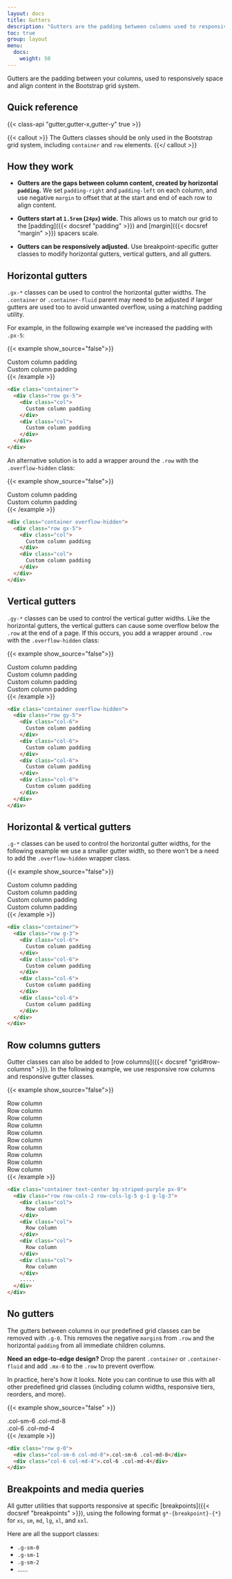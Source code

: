 ```yaml
---
layout: docs
title: Gutters
description: "Gutters are the padding between columns used to responsively space and align content in the Bootstrap grid system."
toc: true
group: layout
menu:
  docs: 
    weight: 50   
---
```


Gutters are the padding between your columns, used to responsively space and align content in the Bootstrap grid system.

## Quick reference

{{< class-api "gutter,gutter-x,gutter-y" true >}}

{{< callout >}}
The Gutters classes should be only used in the Bootstrap grid system, including `container` and `row` elements.
{{</ callout >}}

## How they work

- **Gutters are the gaps between column content, created by horizontal `padding`.** We set `padding-right` and `padding-left` on each column, and use negative `margin` to offset that at the start and end of each row to align content.

- **Gutters start at `1.5rem` (`24px`) wide.** This allows us to match our grid to the [padding]({{< docsref "padding" >}}) and [margin]({{< docsref "margin" >}}) spacers scale.

- **Gutters can be responsively adjusted.** Use breakpoint-specific gutter classes to modify horizontal gutters, vertical gutters, and all gutters.

## Horizontal gutters

`.gx-*` classes can be used to control the horizontal gutter widths. The `.container` or `.container-fluid` parent may need to be adjusted if larger gutters are used too to avoid unwanted overflow, using a matching padding utility. 

For example, in the following example we've increased the padding with `.px-5`:

{{< example show_source="false">}}
<div class="container bg-striped-purple gx-0 text-center">
  <div class="row gx-5">
    <div class="col">
     <div class="p-3 text-bg-secondary">Custom column padding</div>
    </div>
    <div class="col">
      <div class="p-3 text-bg-secondary">Custom column padding</div>
    </div>
  </div>
</div>
{{< /example >}}

```html
<div class="container">
  <div class="row gx-5">
    <div class="col">
      Custom column padding
    </div>
    <div class="col">
      Custom column padding
    </div>
  </div>
</div>
```

An alternative solution is to add a wrapper around the `.row` with the `.overflow-hidden` class:

{{< example show_source="false">}}
<div class="container overflow-hidden gx-0 bg-striped-purple text-center">
  <div class="row gx-5">
    <div class="col">
     <div class="p-3 text-bg-secondary">Custom column padding</div>
    </div>
    <div class="col">
      <div class="p-3 text-bg-secondary">Custom column padding</div>
    </div>
  </div>
</div>
{{< /example >}}

```html
<div class="container overflow-hidden">
  <div class="row gx-5">
    <div class="col">
      Custom column padding
    </div>
    <div class="col">
      Custom column padding
    </div>
  </div>
</div>
```

## Vertical gutters

`.gy-*` classes can be used to control the vertical gutter widths. Like the horizontal gutters, the vertical gutters can cause some overflow below the `.row` at the end of a page. If this occurs, you add a wrapper around `.row` with the `.overflow-hidden` class:

{{< example show_source="false">}}
<div class="container overflow-hidden text-center bg-striped-purple px-0">
  <div class="row gy-5">
    <div class="col-6">
      <div class="p-3 text-bg-secondary">Custom column padding</div>
    </div>
    <div class="col-6">
      <div class="p-3 text-bg-secondary">Custom column padding</div>
    </div>
    <div class="col-6">
      <div class="p-3 text-bg-secondary">Custom column padding</div>
    </div>
    <div class="col-6">
      <div class="p-3 text-bg-secondary">Custom column padding</div>
    </div>
  </div>
</div>
{{< /example >}}

```html
<div class="container overflow-hidden">
  <div class="row gy-5">
    <div class="col-6">
      Custom column padding
    </div>
    <div class="col-6">
      Custom column padding
    </div>
    <div class="col-6">
      Custom column padding
    </div>
    <div class="col-6">
      Custom column padding
    </div>
  </div>
</div>
```

## Horizontal & vertical gutters

`.g-*` classes can be used to control the horizontal gutter widths, for the following example we use a smaller gutter width, so there won't be a need to add the `.overflow-hidden` wrapper class.

{{< example show_source="false">}}
<div class="container text-center bg-striped-purple px-0">
  <div class="row g-3">
    <div class="col-6">
      <div class="p-3 text-bg-secondary">Custom column padding</div>
    </div>
    <div class="col-6">
      <div class="p-3 text-bg-secondary">Custom column padding</div>
    </div>
    <div class="col-6">
      <div class="p-3 text-bg-secondary">Custom column padding</div>
    </div>
    <div class="col-6">
      <div class="p-3 text-bg-secondary">Custom column padding</div>
    </div>
  </div>
</div>
{{< /example >}}

```html
<div class="container">
  <div class="row g-3">
    <div class="col-6">
      Custom column padding
    </div>
    <div class="col-6">
      Custom column padding
    </div>
    <div class="col-6">
      Custom column padding
    </div>
    <div class="col-6">
      Custom column padding
    </div>
  </div>
</div>
```

## Row columns gutters

Gutter classes can also be added to [row columns]({{< docsref "grid#row-columns" >}}). In the following example, we use responsive row columns and responsive gutter classes.

{{< example show_source="false">}}
<div class="container text-center bg-striped-purple px-0">
  <div class="row row-cols-2 row-cols-lg-5 g-1 g-lg-3">
    <div class="col">
      <div class="p-3 text-bg-secondary">Row column</div>
    </div>
    <div class="col">
      <div class="p-3 text-bg-secondary">Row column</div>
    </div>
    <div class="col">
      <div class="p-3 text-bg-secondary">Row column</div>
    </div>
    <div class="col">
      <div class="p-3 text-bg-secondary">Row column</div>
    </div>
    <div class="col">
      <div class="p-3 text-bg-secondary">Row column</div>
    </div>
    <div class="col">
      <div class="p-3 text-bg-secondary">Row column</div>
    </div>
    <div class="col">
      <div class="p-3 text-bg-secondary">Row column</div>
    </div>
    <div class="col">
      <div class="p-3 text-bg-secondary">Row column</div>
    </div>
    <div class="col">
      <div class="p-3 border text-bg-secondary">Row column</div>
    </div>
    <div class="col">
      <div class="p-3 text-bg-secondary">Row column</div>
    </div>
  </div>
</div>
{{< /example >}}

```html
<div class="container text-center bg-striped-purple px-0">
  <div class="row row-cols-2 row-cols-lg-5 g-1 g-lg-3">
    <div class="col">
      Row column
    </div>
    <div class="col">
      Row column
    </div>
    <div class="col">
      Row column
    </div>
    <div class="col">
      Row column
    </div>
    .....
  </div>
</div>
```

## No gutters

The gutters between columns in our predefined grid classes can be removed with `.g-0`. This removes the negative `margin`s from `.row` and the horizontal `padding` from all immediate children columns.

**Need an edge-to-edge design?** Drop the parent `.container` or `.container-fluid` and add `.mx-0` to the `.row` to prevent overflow.

In practice, here's how it looks. Note you can continue to use this with all other predefined grid classes (including column widths, responsive tiers, reorders, and more).

{{< example show_source="false" >}}
<div class="row g-0 text-center">
  <div class="col-sm-6 col-md-8 text-bg-secondary p-5">.col-sm-6 .col-md-8</div>
  <div class="col-6 col-md-4 text-bg-dark p-5">.col-6 .col-md-4</div>
</div>
{{< /example >}}

```html
<div class="row g-0">
  <div class="col-sm-6 col-md-8">.col-sm-6 .col-md-8</div>
  <div class="col-6 col-md-4">.col-6 .col-md-4</div>
</div>
```

## Breakpoints and media queries

All gutter utilities that supports responsive at specific [breakpoints]({{< docsref "breakpoints" >}}), using the following format `g*-{breakpoint}-{*}` for `xs`, `sm`, `md`, `lg`, `xl`, and `xxl`.

Here are all the support classes:

- `.g-sm-0`
- `.g-sm-1`
- `.g-sm-2`
- ......
